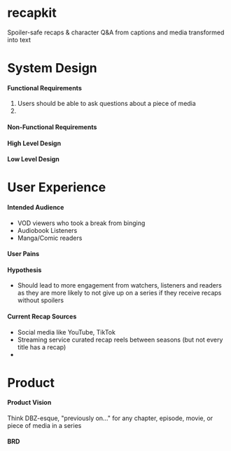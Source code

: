 # recapkit
Spoiler-safe recaps &amp; character Q&amp;A from captions and media transformed into text


# System Design

#### Functional Requirements
1. Users should be able to ask questions about a piece of media
2. 

#### Non-Functional Requirements

#### High Level Design

#### Low Level Design

# User Experience

#### Intended Audience
* VOD viewers who took a break from binging
* Audiobook Listeners
* Manga/Comic readers

#### User Pains

#### Hypothesis
* Should lead to more engagement from watchers, listeners and readers as they are more likely to not give up on a series if they receive recaps without spoilers

#### Current Recap Sources
* Social media like YouTube, TikTok
* Streaming service curated recap reels between seasons (but not every title has a recap)
* 

# Product

#### Product Vision
Think DBZ-esque, "previously on..." for any chapter, episode, movie, or piece of media in a series

#### BRD
